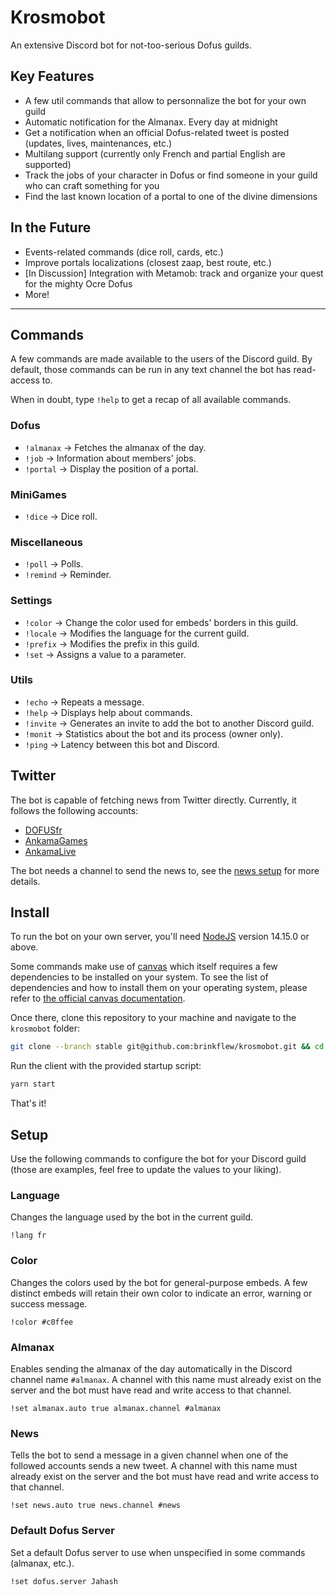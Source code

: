 # Krosmobot

An extensive Discord bot for not-too-serious Dofus guilds.

## Key Features

- A few util commands that allow to personnalize the bot for your own guild
- Automatic notification for the Almanax. Every day at midnight
- Get a notification when an official Dofus-related tweet is posted (updates, lives, maintenances, etc.)
- Multilang support (currently only French and partial English are supported)
- Track the jobs of your character in Dofus or find someone in your guild who can craft something for you
- Find the last known location of a portal to one of the divine dimensions

## In the Future

- Events-related commands (dice roll, cards, etc.)
- Improve portals localizations (closest zaap, best route, etc.)
- [In Discussion] Integration with Metamob: track and organize your quest for the mighty Ocre Dofus
- More!

---

## Commands

A few commands are made available to the users of the Discord guild. By default, those commands can be run in any text channel the bot has read-access to.

When in doubt, type `!help` to get a recap of all available commands.

### Dofus

- `!almanax` → Fetches the almanax of the day.
- `!job` → Information about members' jobs.
- `!portal` → Display the position of a portal.

### MiniGames

- `!dice` → Dice roll.

### Miscellaneous

- `!poll` → Polls.
- `!remind` → Reminder.

### Settings

- `!color` → Change the color used for embeds' borders in this guild.
- `!locale` → Modifies the language for the current guild.
- `!prefix` → Modifies the prefix in this guild.
- `!set` → Assigns a value to a parameter.

### Utils

- `!echo` → Repeats a message.
- `!help` → Displays help about commands.
- `!invite` → Generates an invite to add the bot to another Discord guild.
- `!monit` → Statistics about the bot and its process (owner only).
- `!ping` → Latency between this bot and Discord.

## Twitter

The bot is capable of fetching news from Twitter directly. Currently, it follows the following accounts:

- [DOFUSfr](https://twitter.com/DOFUSfr?s=20)
- [AnkamaGames](https://twitter.com/AnkamaGames?s=20)
- [AnkamaLive](https://twitter.com/AnkamaLive?s=20)

The bot needs a channel to send the news to, see the [news setup](#News) for more details.

## Install

To run the bot on your own server, you'll need [NodeJS](https://nodejs.org/en/) version 14.15.0 or above.

Some commands make use of [canvas](https://www.npmjs.com/package/canvas) which itself requires a few
dependencies to be installed on your system. To see the list of dependencies and how to install them
on your operating system, please refer to [the official canvas documentation](https://github.com/Automattic/node-canvas#compiling).

Once there, clone this repository to your machine and navigate to the `krosmobot` folder:

```sh
git clone --branch stable git@github.com:brinkflew/krosmobot.git && cd krosmobot
```

Run the client with the provided startup script:

```sh
yarn start
```

That's it!

## Setup

Use the following commands to configure the bot for your Discord guild (those are examples, feel free to update the values to your liking).

### Language

Changes the language used by the bot in the current guild.

```
!lang fr
```

### Color

Changes the colors used by the bot for general-purpose embeds.
A few distinct embeds will retain their own color to indicate an error, warning or success message.

```
!color #c0ffee
```

### Almanax

Enables sending the almanax of the day automatically in the Discord channel name `#almanax`. A channel with this name must already exist on the server and the bot must have read and write access to that channel.

```
!set almanax.auto true almanax.channel #almanax
```

### News

Tells the bot to send a message in a given channel when one of the followed accounts sends a new tweet. A channel with this name must already exist on the server and the bot must have read and write access to that channel.

```
!set news.auto true news.channel #news
```

### Default Dofus Server

Set a default Dofus server to use when unspecified in some commands (almanax, etc.).

```
!set dofus.server Jahash
```
